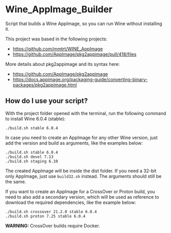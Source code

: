 # Wine_AppImage_Builder

Script that builds a Wine AppImage, so you can run Wine without installing it.

This project was based in the following projects:
- https://github.com/mmtrt/WINE_AppImage
- https://github.com/AppImage/pkg2appimage/pull/418/files

More details about pkg2appimage and its syntax here:
- https://github.com/AppImage/pkg2appimage
- https://docs.appimage.org/packaging-guide/converting-binary-packages/pkg2appimage.html

## How do I use your script?
With the project folder opened with the terminal, run the following command to install Wine 6.0.4 (stable):

```
./build.sh stable 6.0.4
```

In case you need to create an AppImage for any other Wine version, just add the version and build as arguments, like the examples below:
```
./build.sh stable 6.0.4
./build.sh devel 7.13
./build.sh staging 6.10
```

The created AppImage will be inside the dist folder. If you need a 32-bit only AppImage, just use `build32.sh` instead. The arguments should still be the same. 

If you want to create an AppImage for a CrossOver or Proton build, you need to also add a secondary version, which will be used as reference to download the required dependencies, like the example below:

```
./build.sh crossover 21.2.0 stable 6.0.4
./build.sh proton 7.25 stable 6.0.4
```

**WARNING:** CrossOver builds require Docker.
